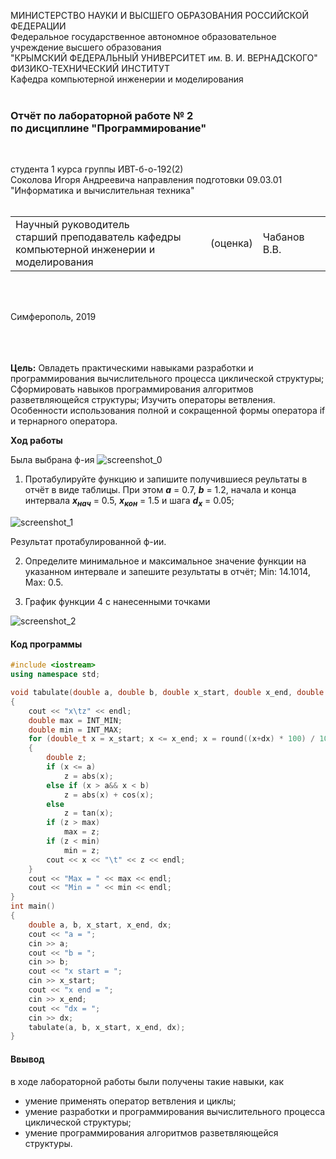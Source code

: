 МИНИСТЕРСТВО НАУКИ  И ВЫСШЕГО ОБРАЗОВАНИЯ РОССИЙСКОЙ ФЕДЕРАЦИИ  
Федеральное государственное автономное образовательное учреждение высшего образования  
"КРЫМСКИЙ ФЕДЕРАЛЬНЫЙ УНИВЕРСИТЕТ им. В. И. ВЕРНАДСКОГО"  
ФИЗИКО-ТЕХНИЧЕСКИЙ ИНСТИТУТ  
Кафедра компьютерной инженерии и моделирования
<br/><br/>

### Отчёт по лабораторной работе № 2<br/> по дисциплине "Программирование"
<br/>

студента 1 курса группы ИВТ-б-о-192(2)  
Соколова Игоря Андреевича 
направления подготовки 09.03.01 "Информатика и вычислительная техника"  
<br/>

<table>
<tr><td>Научный руководитель<br/> старший преподаватель кафедры<br/> компьютерной инженерии и моделирования</td>
<td>(оценка)</td>
<td>Чабанов В.В.</td>
</tr>
</table>
<br/><br/>

Симферополь, 2019

<br/><br/><br/>**Цель:** 
Овладеть практическими навыками разработки и программирования вычислительного процесса циклической структуры;
Сформировать навыков программирования алгоритмов разветвляющейся структуры;
Изучить операторы ветвления. Особенности использования полной и сокращенной формы оператора if и тернарного оператора.


**Ход работы**


Была выбрана ф-ия ![screenshot_0](https://sun2.43222.userapi.com/IHqqkVidjWPllVk8SkqUoWVCcQ0gO5ij9JqsEQ/qp7-eDY2rYM.jpg)
 
 1) Протабулируйте функцию и запишите получившиеся реультаты в отчёт в виде таблицы. При этом ***a*** = 0.7, ***b*** = 1.2, начала и конца интервала ***х<sub>нач</sub>*** = 0.5, ***x<sub>кон</sub>*** = 1.5 и шага ***d<sub>x</sub>*** = 0.05;
 
 ![screenshot_1](https://sun1.43222.userapi.com/exHSXyJpgMPEZzNYF1LlM7s4gDNIO4AOcyxd4A/2iNjLbBires.jpg)
 
 Результат протабулированной ф-ии.
 
 2)  Определите минимальное и максимальное значение функции на указанном интервале и запешите результаты в отчёт;
  Min: 14.1014, Max: 0.5.
  
 3) График функции 4 с нанесенными точками
 
 ![screenshot_2](https://sun9-22.userapi.com/MjLXbl99RQ42z6TRbkA_603ylMvF89eTQmkHng/yXA4sKjtQfE.jpg)
 #### Код программы
```cpp
#include <iostream>
using namespace std;

void tabulate(double a, double b, double x_start, double x_end, double dx)
{
	cout << "x\tz" << endl;
	double max = INT_MIN;
	double min = INT_MAX;
	for (double_t x = x_start; x <= x_end; x = round((x+dx) * 100) / 100)
	{
		double z;
		if (x <= a)
			z = abs(x);
		else if (x > a&& x < b)
			z = abs(x) + cos(x);
		else
			z = tan(x);
		if (z > max)
			max = z;
		if (z < min)
			min = z;
		cout << x << "\t" << z << endl;
	}
	cout << "Max = " << max << endl;
	cout << "Min = " << min << endl;
}
int main()
{
	double a, b, x_start, x_end, dx;
	cout << "a = ";
	cin >> a;
	cout << "b = ";
	cin >> b;
	cout << "x start = ";
	cin >> x_start;
	cout << "x end = ";
	cin >> x_end;
	cout << "dx = ";
	cin >> dx;
	tabulate(a, b, x_start, x_end, dx);
}
```
#### Ввывод

в ходе лабораторной работы были получены такие навыки, как
* умение применять оператор ветвления и циклы;
* умение разработки и программирования вычислительного процесса циклической структуры;
* умение программирования алгоритмов разветвляющейся структуры.
